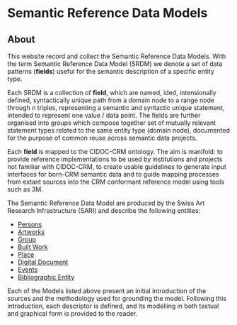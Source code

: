 # Semantic Reference Data Models

## About

This website record and collect the Semantic Reference Data Models. With the term Semantic Reference Data Model (SRDM) we denote a set of data patterns (**fields**) useful for the semantic description of a specific entity type. 

Each SRDM is a collection of **field**, which are named, ided, intensionally defined, syntactically unique path from a domain node to a range node through *n* triples, representing a semantic and syntactic unique statement, intended to represent one value / data point. The fields are further organised into groups which compose together set of mutually relevant statement types related to the same entity type (domain node), documented for the purpose of common reuse across semantic data projects.

Each **field** is mapped to the CIDOC-CRM ontology. The aim is manifold: to provide reference implementations to be used by institutions and projects not familiar with CIDOC-CRM, to create usable guidelines to generate input interfaces for born-CRM semantic data and to guide mapping processes from extant sources into the CRM conformant reference model using tools such as 3M. 

The Semantic Reference Data Model are produced by the Swiss Art Research Infrastructure (SARI) and describe the following entities: 

+ [Persons](et/persons.md)
+ [Artworks](et/artwork.md)
+ [Group](et/group.md)
+ [Built Work](et/built_work.md)
+ [Place](et/place.md)
+ [Digital Document](et/do.md)
+ [Events](et/event.md)
+ [Bibliographic Entity](et/bibliographic_item.md)

Each of the Models listed above present an initial introduction of the sources and the methodology used for grounding the model. Following this introduction, each descriptor is defined, and its modelling in both textual and graphical form is provided to the reader.